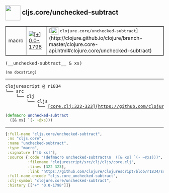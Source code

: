 ## <img width="48px" valign="middle" src="http://i.imgur.com/Hi20huC.png"> cljs.core/unchecked-subtract

 <table border="1">
<tr>
<td>macro</td>
<td><a href="https://github.com/cljsinfo/api-refs/tree/0.0-1798"><img valign="middle" alt="[+] 0.0-1798" src="https://img.shields.io/badge/+-0.0--1798-lightgrey.svg"></a> </td>
<td>
[<img height="24px" valign="middle" src="http://i.imgur.com/1GjPKvB.png"> <samp>clojure.core/unchecked-subtract</samp>](http://clojure.github.io/clojure/branch-master/clojure.core-api.html#clojure.core/unchecked-subtract)
</td>
</tr>
</table>

 <samp>
(__unchecked-subtract__ & xs)<br>
</samp>

```
(no docstring)
```

---

 <pre>
clojurescript @ r1834
└── src
    └── clj
        └── cljs
            └── <ins>[core.clj:322-323](https://github.com/clojure/clojurescript/blob/r1834/src/clj/cljs/core.clj#L322-L323)</ins>
</pre>

```clj
(defmacro unchecked-subtract
  ([& xs] `(- ~@xs)))
```


---

```clj
{:full-name "cljs.core/unchecked-subtract",
 :ns "cljs.core",
 :name "unchecked-subtract",
 :type "macro",
 :signature ["[& xs]"],
 :source {:code "(defmacro unchecked-subtract\n  ([& xs] `(- ~@xs)))",
          :filename "clojurescript/src/clj/cljs/core.clj",
          :lines [322 323],
          :link "https://github.com/clojure/clojurescript/blob/r1834/src/clj/cljs/core.clj#L322-L323"},
 :full-name-encode "cljs.core_unchecked-subtract",
 :clj-symbol "clojure.core/unchecked-subtract",
 :history [["+" "0.0-1798"]]}

```

